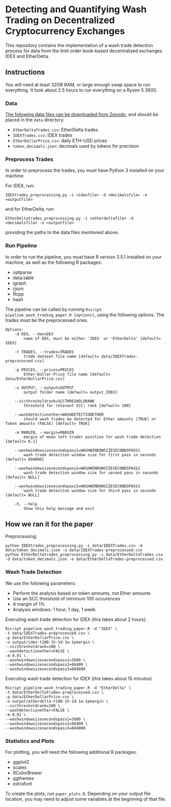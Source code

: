 # Detecting and Quantifying Wash Trading on Decentralized Cryptocurrency Exchanges

This repository contains the implementation of a wash trade detection process for data from the limit order book-based decentralized exchanges IDEX and EtherDelta.

## Instructions

You will need at least 32GB RAM, or large enough swap space to run everything.
It took about 2.5 hours to run everything on a Ryzen 5 3600.

### Data

[The following data files can be downloaded from Zenodo](https://zenodo.org/record/4540223), and should be placed in the `data` directory:
* `EtherDeltaTrades.csv`: EtherDelta trades
* `IDEXTrades.csv`: IDEX trades
* `EtherDollarPrice.csv`: daily ETH-USD prices
* `token_decimals.json`: decimals used by tokens for precision

### Preprocess Trades

In order to preprocess the trades, you must have Python 3 installed on your machine.

For IDEX, run:

```
IDEXtrades_preprocessing.py -i <idexfile> -d <decimalsfile> -o <outputfile>
```

and for EtherDelta, run:

```
EtherDeltatrades_preprocessing.py -i <etherdeltafile> -d <decimalsfile> -o <outputfile>
```

providing the paths to the data files mentioned above.


### Run Pipeline

In order to run the pipeline, you must have R version 3.5.1 installed on your machine, as well as the following R packages:
* optparse
* data.table
* igraph
* rjson
* Rcpp
* hash

The pipeline can be called by running ```Rscript pipeline_wash_trading_paper.R [options]```, using the following options.
The trades must be the preprocessed ones.

```
Options:
	-d DEX, --dex=DEX
		name of DEX, must be either 'IDEX' or 'EtherDelta' [default= IDEX]

	-t TRADES, --trades=TRADES
		trade dataset file name [default= data/IDEXTrades-preprocessed.csv]

	-p PRICES, --prices=PRICES
		Ether-Dollar-Price file name [default= data/EtherDollarPrice.csv]

	-o OUTPUT, --output=OUTPUT
		output folder name [default= output_IDEX]

	--sccthresholdrank=SCCTHRESHOLDRANK
		threshold for relevant SCC: rank [default= 100]

	--washdetectionether=WASHDETECTIONETHER
		should wash trades be detected for Ether amounts (TRUE) or Token amounts (FALSE) [default= TRUE]

	-m MARGIN, --margin=MARGIN
		margin of mean left trader position for wash trade detection [default= 0.1]

	--washwindowsizesecondspass1=WASHWINDOWSIZESECONDSPASS1
		wash trade detection window size for first pass in seconds [default= 604800]

	--washwindowsizesecondspass2=WASHWINDOWSIZESECONDSPASS2
		wash trade detection window size for second pass in seconds [default= NULL]

	--washwindowsizesecondspass3=WASHWINDOWSIZESECONDSPASS3
		wash trade detection window size for third pass in seconds [default= NULL]

	-h, --help
		Show this help message and exit
```

## How we ran it for the paper

Preprocessing:
```
python IDEXtrades_preprocessing.py -i data/IDEXTrades.csv -d data/token_decimals.json -o data/IDEXTrades-preprocessed.csv
python EtherDeltatrades_preprocessing.py -i data/EtherDeltaTrades.csv -d data/token_decimals.json -o data/EtherDeltaTrades-preprocessed.csv
```

### Wash Trade Detection
We use the following parameters:

- Perform the analysis based on token amounts, not Ether amounts
- Use an SCC threshold of minimum 100 occurences
- A margin of 1%
- Analysis windows: 1 hour, 1 day, 1 week

Executing wash trade detection for IDEX (this takes about 2 hours):
```
Rscript pipeline_wash_trading_paper.R -d "IDEX" \
-t data/IDEXTrades-preprocessed.csv \
-p data/EtherDollarPrice.csv \
-o output/idex-t100-1h-1d-1w-1pmargin \
--sccthresholdrank=100 \
--washdetectionether=FALSE \
-m 0.01 \
--washwindowsizesecondspass1=3600 \
--washwindowsizesecondspass2=86400 \
--washwindowsizesecondspass3=604800
```

Executing wash trade detection for IDEX (this takes about 15 minutes)
```
Rscript pipeline_wash_trading_paper.R -d "EtherDelta" \
-t data/EtherDeltaTrades-preprocessed.csv \
-p data/EtherDollarPrice.csv \
-o output/etherdelta-t100-1h-1d-1w-1pmargin \
--sccthresholdrank=100 \
--washdetectionether=FALSE \
-m 0.01 \
--washwindowsizesecondspass1=3600 \
--washwindowsizesecondspass2=86400 \
--washwindowsizesecondspass3=604800
```
### Statistics and Plots
For plotting, you will need the following additional R packages:
* ggplot2
* scales
* RColorBrewer
* ggthemes
* extrafont

To create the plots, run `paper_plots.R`.
Depending on your output file location, you may need to adjust some variables at the beginning of that file.
